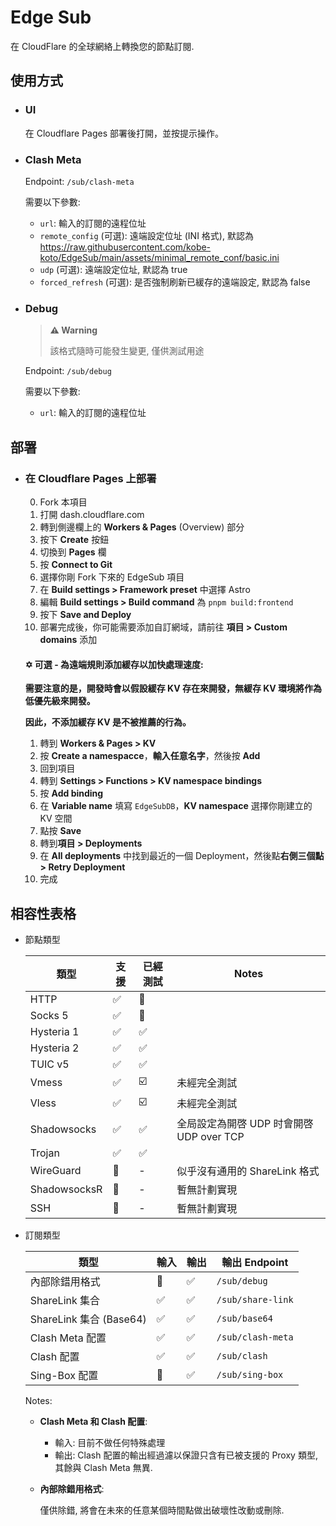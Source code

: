 # Edge Sub

在 CloudFlare 的全球網絡上轉換您的節點訂閱.

## 使用方式

- ### UI
  
  在 Cloudflare Pages 部署後打開，並按提示操作。

- ### Clash Meta

  Endpoint: `/sub/clash-meta`

  需要以下參數:

  - `url`: 輸入的訂閱的遠程位址
  - `remote_config` (可選): 遠端設定位址 (INI 格式), 默認為 https://raw.githubusercontent.com/kobe-koto/EdgeSub/main/assets/minimal_remote_conf/basic.ini
  - `udp` (可選): 遠端設定位址, 默認為 true
  - `forced_refresh` (可選): 是否強制刷新已緩存的遠端設定, 默認為 false

- ### Debug

  > **⚠️ Warning**
  > 
  > 該格式隨時可能發生變更, 僅供測試用途

  Endpoint: `/sub/debug`

  需要以下參數:

  - `url`: 輸入的訂閱的遠程位址

## 部署

- ### 在 Cloudflare Pages 上部署

  0. Fork 本項目
  1. 打開 dash.cloudflare.com
  2. 轉到側邊欄上的 **Workers & Pages** (Overview) 部分
  3. 按下 **Create** 按鈕
  4. 切換到 **Pages** 欄
  5. 按 **Connect to Git**
  6. 選擇你剛 Fork 下來的 EdgeSub 項目
  7. 在 **Build settings > Framework preset** 中選擇 Astro
  8. 編輯 **Build settings > Build command** 為 `pnpm build:frontend`
  9. 按下 **Save and Deploy**
  10. 部署完成後，你可能需要添加自訂網域，請前往 **項目 > Custom domains** 添加
  
  #### ✡️ 可選 - 為遠端規則添加緩存以加快處理速度:
  
  **需要注意的是，開發時會以假設緩存 KV 存在來開發，無緩存 KV 環境將作為低優先級來開發。**
  
  **因此，不添加緩存 KV 是不被推薦的行為。**
  
  1. 轉到 **Workers & Pages > KV**
  2. 按 **Create a namespacce**，**輸入任意名字**，然後按 **Add**
  3. 回到項目
  4. 轉到 **Settings > Functions >  KV namespace bindings**
  5. 按 **Add binding**
  6. 在 **Variable name** 填寫 `EdgeSubDB`，**KV namespace** 選擇你剛建立的 KV 空間
  7. 點按 **Save**
  8. 轉到**項目 > Deployments**
  9. 在 **All deployments** 中找到最近的一個 Deployment，然後點**右側三個點 > Retry Deployment**
  10. 完成


## 相容性表格

- 節點類型

  | 類型         | 支援 | 已經測試 | Notes                                 |
  | ------------ | ---- | -------- | ------------------------------------- |
  | HTTP         | ✅    | 🚫        |                                       |
  | Socks 5      | ✅    | 🚫        |                                       |
  | Hysteria 1   | ✅    | ✅        |                                       |
  | Hysteria 2   | ✅    | ✅        |                                       |
  | TUIC v5      | ✅    | ✅        |                                       |
  | Vmess        | ✅    | ☑️        | 未經完全測試                          |
  | Vless        | ✅    | ☑️        | 未經完全測試                          |
  | Shadowsocks  | ✅    | ✅        | 全局設定為開啓 UDP 时會開啓 UDP over TCP |
  | Trojan       | ✅    | ✅        |                                    |
  | WireGuard    | 🚫    | -        | 似乎沒有通用的 ShareLink 格式         |
  | ShadowsocksR | 🚫    | -        | 暫無計劃實現                          |
  | SSH          | 🚫    | -        | 暫無計劃實現                          |

- 訂閱類型

  | 類型                    | 輸入 | 輸出 | 輸出 Endpoint     |
  | ----------------------- | ---- | ---- | ----------------- |
  | 內部除錯用格式          | 🚫    | ✅    | `/sub/debug`      |
  | ShareLink 集合          | ✅    | ✅    | `/sub/share-link` |
  | ShareLink 集合 (Base64) | ✅    | ✅    | `/sub/base64`     |
  | Clash Meta 配置         | ✅    | ✅    | `/sub/clash-meta` |
  | Clash 配置              | ✅    | ✅    | `/sub/clash`      |
  | Sing-Box 配置           | 🚫    | ✅    | `/sub/sing-box`   |

  Notes:
  
  - **Clash Meta 和 Clash 配置**: 
  
    - 輸入: 目前不做任何特殊處理
    - 輸出: Clash 配置的輸出經過濾以保證只含有已被支援的 Proxy 類型, 其餘與 Clash Meta 無異.
  
  - **內部除錯用格式**: 
  
    僅供除錯, 將會在未來的任意某個時間點做出破壞性改動或刪除.

